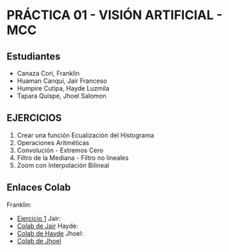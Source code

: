 # PRÁCTICA 01 - VISIÓN ARTIFICIAL - MCC

## Estudiantes
- Canaza Cori, Franklin
- Huaman Canqui, Jair Franceso
- Humpire Cutipa, Hayde Luzmila
- Tapara Quispe, Jhoel Salomon

## EJERCICIOS
1. Crear una función Ecualización del Histograma
2. Operaciones Aritméticas
3. Convolución - Extremos Cero
4. Filtro de la Mediana - Filtro no lineales
5. Zoom con Interpolación Bilineal

## Enlaces Colab
Franklin:
- [Ejercicio 1](https://colab.research.google.com/drive/14jVs66l8pIyEGVCneR_FnF2qiJRUK-tW?usp=sharing)
Jair:
- [Colab de Jair](https://)
Hayde:
- [Colab de Hayde](https://colab.research.google.com/drive/13gSSih-18NeatCpO6CRF3tdleCGuB1KH?usp=sharing)
Jhoel:
- [Colab de Jhoel](https://)

